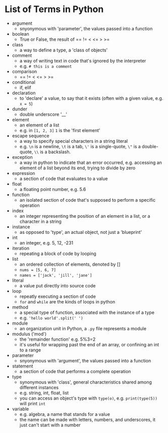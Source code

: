 # List of Terms in Python

- argument
    - snyonymous with 'parameter', the values passed into a function
- boolean
	- True or False, the result of == != < <= > >=
- class
    - a way to define a type, a 'class of objects'
- comment
	- a way of writing text in code that's ignored by the interpreter
	- e.g. `# this is a comment`
- comparison
    - == != < <= > >=
- conditional
    - if, elif
- declaration
    - to 'declare' a value, to say that it exists (often with a given value, e.g. `x = 5`)
- dunder
	- double underscore '__'
- element
    - an element of a list
    - e.g. in `[1, 2, 3]` `1` is the 'first element'
- escape sequence
    - a way to specify special characters in a string literal
    - e.g. `\n` is a newline, `\t` is a tab, `\'` is a single-quote, `\"` is a double-quote, `\\` is a backslash.
- exception
    - a way in python to indicate that an error occurred, e.g. accessing an element of a list beyond its end, trying to divide by zero
- expression
    - a section of code that evaluates to a value
- float
	- a floating point number, e.g. 5.6
- function
    - an isolated section of code that's supposed to perform a specific operation
- index
    - an integer representing the position of an element in a list, or a character in a string
- instance
    - as opposed to 'type', an actual object, not just a 'blueprint'
- int
	- an integer, e.g. 5, 12, -231
- iteration
	- repeating a block of code by looping
- list
	- an ordered collection of elements, denoted by []
	- `nums = [5, 6, 7]`
	- `names = ['jack', 'jill', 'jane']`
- literal
	- a value put directly into source code
- loop
    - repeatly executing a section of code
    - `for` and `while` are the kinds of loops in python
- method
    - a special type of function, associated with the instance of a type
    - e.g. `'hello world'.split(' ')`
- module
    - an organization unit in Python, a `.py` file represents a module
- modulus ('mod')
	- the 'remainder function' e.g. 5%3=2
	- it's useful for wrapping past the end of an array, or confining an int to a range
- parameter
    - snyonymous with 'argument', the values passed into a function
- statement
    -  a section of code that performs a complete operation
- type
    - synonymous with 'class', general characteristics shared among different instances
    - e.g. string, int, float, list
    - you can access an object's type with `type(o)`, e.g. `print(type(5))` will print `int`
- variable
	- e.g. algebra, a name that stands for a value 
    - the name can be made with letters, numbers, and underscores, it just can't start with a number
